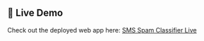 ## 🚀 Live Demo

Check out the deployed web app here: [SMS Spam Classifier Live](https://yourrenderurl.com)
